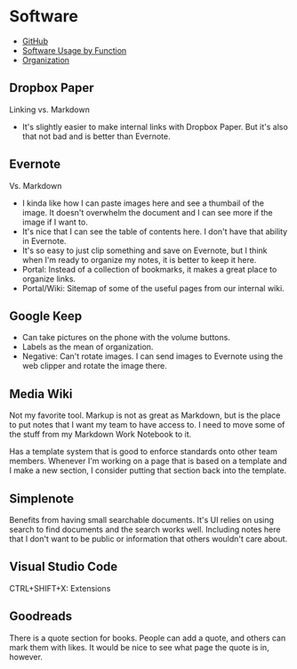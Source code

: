 # Software

* [GitHub](GitHub.md)
* [Software Usage by Function](ByFunction.md)
* [Organization](Organization.md)

## Dropbox Paper

Linking vs. Markdown

* It's slightly easier to make internal links with Dropbox Paper. But it's also that not bad and is better than Evernote.

## Evernote

Vs. Markdown

* I kinda like how I can paste images here and see a thumbail of the image. It doesn't overwhelm the document and I can see more if the image if I want to.
* It's nice that I can see the table of contents here. I don't have that ability in Evernote.
* It's so easy to just clip something and save on Evernote, but I think when I'm ready to organize my notes, it is better to keep it here.
* Portal: Instead of a collection of bookmarks, it makes a great place to organize links.
* Portal/Wiki: Sitemap of some of the useful pages from our internal wiki.

## Google Keep

* Can take pictures on the phone with the volume buttons.
* Labels as the mean of organization.
* Negative: Can't rotate images. I can send images to Evernote using the web clipper and rotate the image there.

## Media Wiki

Not my favorite tool. Markup is not as great as Markdown, but is the place to put notes that I want my team to have access to. I need to move some of the stuff from my Markdown Work Notebook to it.

Has a template system that is good to enforce standards onto other team members. Whenever I'm working on a page that is based on a template and I make a new section, I consider putting that section back into the template.

## Simplenote

Benefits from having small searchable documents. It's UI relies on using search to find documents and the search works well. Including notes here that I don't want to be public or information that others wouldn't care about.

## Visual Studio Code

CTRL+SHIFT+X: Extensions

## Goodreads

There is a quote section for books. People can add a quote, and others can mark them with likes. It would be nice to see what page the quote is in, however.
